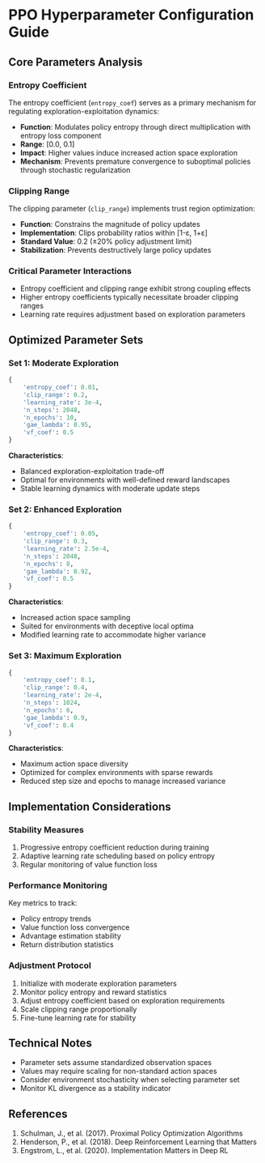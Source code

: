 # PPO Hyperparameter Configuration Guide

## Core Parameters Analysis

### Entropy Coefficient
The entropy coefficient (`entropy_coef`) serves as a primary mechanism for regulating exploration-exploitation dynamics:
- **Function**: Modulates policy entropy through direct multiplication with entropy loss component
- **Range**: [0.0, 0.1]
- **Impact**: Higher values induce increased action space exploration
- **Mechanism**: Prevents premature convergence to suboptimal policies through stochastic regularization

### Clipping Range
The clipping parameter (`clip_range`) implements trust region optimization:
- **Function**: Constrains the magnitude of policy updates
- **Implementation**: Clips probability ratios within [1-ε, 1+ε]
- **Standard Value**: 0.2 (±20% policy adjustment limit)
- **Stabilization**: Prevents destructively large policy updates

### Critical Parameter Interactions
- Entropy coefficient and clipping range exhibit strong coupling effects
- Higher entropy coefficients typically necessitate broader clipping ranges
- Learning rate requires adjustment based on exploration parameters

## Optimized Parameter Sets

### Set 1: Moderate Exploration
```python
{
    'entropy_coef': 0.01,
    'clip_range': 0.2,
    'learning_rate': 3e-4,
    'n_steps': 2048,
    'n_epochs': 10,
    'gae_lambda': 0.95,
    'vf_coef': 0.5
}
```
**Characteristics**:
- Balanced exploration-exploitation trade-off
- Optimal for environments with well-defined reward landscapes
- Stable learning dynamics with moderate update steps

### Set 2: Enhanced Exploration
```python
{
    'entropy_coef': 0.05,
    'clip_range': 0.3,
    'learning_rate': 2.5e-4,
    'n_steps': 2048,
    'n_epochs': 8,
    'gae_lambda': 0.92,
    'vf_coef': 0.5
}
```
**Characteristics**:
- Increased action space sampling
- Suited for environments with deceptive local optima
- Modified learning rate to accommodate higher variance

### Set 3: Maximum Exploration
```python
{
    'entropy_coef': 0.1,
    'clip_range': 0.4,
    'learning_rate': 2e-4,
    'n_steps': 1024,
    'n_epochs': 6,
    'gae_lambda': 0.9,
    'vf_coef': 0.4
}
```
**Characteristics**:
- Maximum action space diversity
- Optimized for complex environments with sparse rewards
- Reduced step size and epochs to manage increased variance

## Implementation Considerations

### Stability Measures
1. Progressive entropy coefficient reduction during training
2. Adaptive learning rate scheduling based on policy entropy
3. Regular monitoring of value function loss

### Performance Monitoring
Key metrics to track:
- Policy entropy trends
- Value function loss convergence
- Advantage estimation stability
- Return distribution statistics

### Adjustment Protocol
1. Initialize with moderate exploration parameters
2. Monitor policy entropy and reward statistics
3. Adjust entropy coefficient based on exploration requirements
4. Scale clipping range proportionally
5. Fine-tune learning rate for stability

## Technical Notes
- Parameter sets assume standardized observation spaces
- Values may require scaling for non-standard action spaces
- Consider environment stochasticity when selecting parameter set
- Monitor KL divergence as a stability indicator

## References
1. Schulman, J., et al. (2017). Proximal Policy Optimization Algorithms
2. Henderson, P., et al. (2018). Deep Reinforcement Learning that Matters
3. Engstrom, L., et al. (2020). Implementation Matters in Deep RL